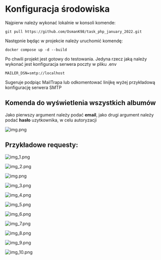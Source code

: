 # Konfiguracja środowiska

Najpierw należy wykonać lokalnie w konsoli komende:

```
git pull https://github.com/OsmanK98/task_php_january_2022.git
```

Następnie będąc w projekcie należy uruchomić komendę:

```
docker compose up -d --build
```

Po chwili projekt jest gotowy do testowania.
Jedyna rzecz jaką należy wykonać jest konfiguracja serwera poczty w pliku .env
```
MAILER_DSN=smtp://localhost
```
Sugeruje podpiąc MailTrapa lub odkomentować linijkę wyżej przykładową konfigurację serwera SMTP

## Komenda do wyświetlenia wszystkich albumów

Jako pierwszy argument należy podać **email**, jako drugi argument należy podać **hasło** uzytkownika, w celu autoryzacji

![img.png](assetsReadMe/im.png)

## Przykładowe requesty:

![img_1.png](assetsReadMe/img_1.png)

![img_2.png](assetsReadMe/img_2.png)

![img.png](assetsReadMe/img.png)

![img_3.png](assetsReadMe/img_3.png)

![img_4.png](assetsReadMe/img_4.png)

![img_5.png](assetsReadMe/img_5.png)

![img_6.png](assetsReadMe/img_6.png)

![img_7.png](assetsReadMe/img_7.png)

![img_8.png](assetsReadMe/img_8.png)

![img_9.png](assetsReadMe/img_9.png)

![img_10.png](assetsReadMe/img_10.png)
